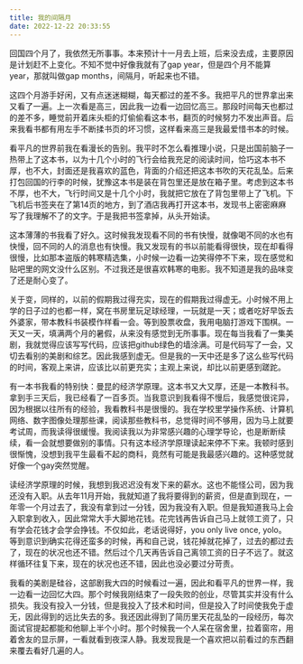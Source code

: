 ```yaml
---
title: 我的间隔月
date: 2022-12-22 20:33:55
---
```


回国四个月了，我依然无所事事。本来预计十一月去上班，后来没去成，主要原因是计划赶不上变化。不知不觉中好像我就有了gap year，但是四个月不能算year，那就叫做gap months，间隔月，听起来也不错。

这四个月游手好闲，又有点迷迷糊糊，每天都过的差不多。我把平凡的世界拿出来又看了一遍。上一次看是高三，因此我一边看一边回忆高三。那段时间每天也都过的差不多，睡觉前开着床头柜的灯偷偷看这本书，翻页的时候努力不发出声音。后来我看书都有用左手不断揉书页的坏习惯，这样看来高三是我最爱惜书本的时候。

看平凡的世界前我在看漫长的告别。我平时不怎么看推理小说，只是出国前脑子一热带上了这本书，以为十几个小时的飞行会给我充足的阅读时间，恰巧这本书不厚，也不大，封面还是我喜欢的蓝色，背面的介绍还把这本书吹的天花乱坠。后来打包回国的行李的时候，犹豫这本书是装在背包里还是放在箱子里。考虑到这本书不厚，也不大，飞行时间又是十几个小时，我就把它放在了背包里带上了飞机。下飞机后书签夹在了第14页的地方，到了酒店我再打开这本书，发现书上密密麻麻写了我理解不了的文字。于是我把书签拿掉，从头开始读。

这本薄薄的书我看了好久。这时候我发现看不同的书有快慢，就像喝不同的水也有快慢，回不同的人的消息也有快慢。我又发现有的书以前能看得很快，现在却看得很慢，比如那本盗版的韩寒精选集，小时候一边看一边笑得停不下来，现在感觉和贴吧里的网文没什么区别。不过我还是很喜欢韩寒的电影。我不知道是我的品味变了还是耐心变了。

关于变，同样的，以前的假期我过得充实，现在的假期我过得虚无。小时候不用上学的日子过的也都一样，窝在书房里玩足球经理，一玩就是一天；或者吃好早饭去外婆家，带本教科书装模作样看一会。等到股票收盘，我用电脑打游戏下围棋。一天又一天，填满两个月的暑假，从来没有感觉到无所事事。现在每当我看了一集美剧，我就觉得应该写写代码，应该把github绿色的墙涂满。可是代码写了一会，又切去看别的美剧和综艺。因此我感到虚无。但是我的一天中还是多了这么些写代码的时间，客观上来讲，应该比以前更充实；主观上来说，却比以前更感到蹉跎。

有一本书我看的特别快：曼昆的经济学原理。这本书又大又厚，还是一本教科书。拿到手三天后，我已经看了一百多页。当我意识到我看得不慢后，我感觉很诧异，因为根据以往所有的经验，我看教科书是很慢的。我在学校里学操作系统、计算机网络、数字图像处理那些课，阅读那些教科书，总觉得时间不够用，因为马上就要考试周，而我读得很缓慢。我阅读我以为非常感兴趣的心理学导论，也是断断续续，看一会就想要做别的事情。只有这本经济学原理读起来停不下来。我顿时感到很惭愧，没想到我平生最看不起的商科，竟然有可能是我最感兴趣的。这种感觉就好像一个gay突然觉醒。

读经济学原理的时候，我想到我迟迟没有发下来的薪水。这也不能怪公司，因为我还没有入职。从去年11月开始，我就知道了我将要得到的薪资，但是直到现在，一年零一个月过去了，我没有拿到过一分钱，因为我没有入职。但是我知道我马上会入职拿到收入，因此常常大手大脚地花钱。花完钱再告诉自己马上就领工资了，只有学会花钱才会学会挣钱。不仅如此，老话说得好，you only live once, yolo。等到意识到确实花得还蛮多的时候，再和自己说，钱花掉就花掉了，过去的都过去了，现在的状况也还不错。然后过个几天再告诉自己离领工资的日子不远了。就这样循环往复下来，现在的状况也还不错，因此也没必要过分苛责。

我看的美剧是硅谷，这部剧我大四的时候看过一遍，因此和看平凡的世界一样，我一边看一边回忆大四。那个时候我刚结束了一段失败的创业，尽管其实并没有什么损失。我没有投入一分钱，但是我投入了技术和时间，但是投入了时间使我免于虚无，因此得到的远比失去的多。我还因此得到了简历里天花乱坠的一段经历，每次面试官提起都能和他聊上半个小时。那个时候我一个人呆在宿舍里，拉着窗帘，用着舍友的显示屏，一看就看到夜深人静。我发现我是一个喜欢把以前看过的东西翻来覆去看好几遍的人。





